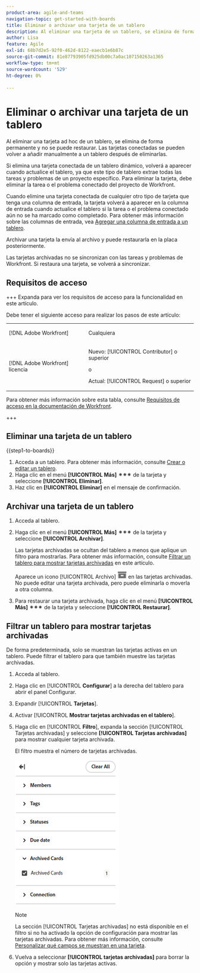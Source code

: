 ```yaml
---
product-area: agile-and-teams
navigation-topic: get-started-with-boards
title: Eliminar o archivar una tarjeta de un tablero
description: Al eliminar una tarjeta de un tablero, se elimina de forma permanente y no se puede restaurar. Archivar una tarjeta la envía al archivo y puede restaurarla en la placa posteriormente.
author: Lisa
feature: Agile
exl-id: 68b7d2e5-92f0-462d-8122-eaecb1e6b87c
source-git-commit: 81e87793905fd925db00c7a0ac107150263a1365
workflow-type: tm+mt
source-wordcount: '529'
ht-degree: 0%

---
```


# Eliminar o archivar una tarjeta de un tablero

Al eliminar una tarjeta ad hoc de un tablero, se elimina de forma permanente y no se puede restaurar. Las tarjetas conectadas se pueden volver a añadir manualmente a un tablero después de eliminarlas.

Si elimina una tarjeta conectada de un tablero dinámico, volverá a aparecer cuando actualice el tablero, ya que este tipo de tablero extrae todas las tareas y problemas de un proyecto específico. Para eliminar la tarjeta, debe eliminar la tarea o el problema conectado del proyecto de Workfront.

Cuando elimine una tarjeta conectada de cualquier otro tipo de tarjeta que tenga una columna de entrada, la tarjeta volverá a aparecer en la columna de entrada cuando actualice el tablero si la tarea o el problema conectado aún no se ha marcado como completado. Para obtener más información sobre las columnas de entrada, vea [Agregar una columna de entrada a un tablero](/help/quicksilver/agile/use-boards-agile-planning-tools/add-intake-column-to-board.md).

Archivar una tarjeta la envía al archivo y puede restaurarla en la placa posteriormente.

Las tarjetas archivadas no se sincronizan con las tareas y problemas de Workfront. Si restaura una tarjeta, se volverá a sincronizar.

## Requisitos de acceso

+++ Expanda para ver los requisitos de acceso para la funcionalidad en este artículo.

Debe tener el siguiente acceso para realizar los pasos de este artículo:

<table style="table-layout:auto"> 
 <col> 
 <col> 
 <tbody> 
  <tr> 
   <td role="rowheader">[!DNL Adobe Workfront]</td> 
   <td> <p>Cualquiera</p> </td> 
  </tr> 
  <tr> 
   <td role="rowheader">[!DNL Adobe Workfront] licencia</td> 
   <td> 
   <p>Nuevo: [!UICONTROL Contributor] o superior</p> 
   <p>o</p>
   <p>Actual: [!UICONTROL Request] o superior</p>
   </td> 
  </tr> 
 </tbody> 
</table>

Para obtener más información sobre esta tabla, consulte [Requisitos de acceso en la documentación de Workfront](/help/quicksilver/administration-and-setup/add-users/access-levels-and-object-permissions/access-level-requirements-in-documentation.md).

+++

## Eliminar una tarjeta de un tablero

{{step1-to-boards}}

1. Acceda a un tablero. Para obtener más información, consulte [Crear o editar un tablero](../../agile/get-started-with-boards/create-edit-board.md).
1. Haga clic en el menú **[!UICONTROL Más]** ![Más &#x200B;](assets/more-icon-spectrum.png) de la tarjeta y seleccione **[!UICONTROL Eliminar]**.
1. Haz clic en **[!UICONTROL Eliminar]** en el mensaje de confirmación.

## Archivar una tarjeta de un tablero

1. Acceda al tablero.
1. Haga clic en el menú **[!UICONTROL Más]** ![Más &#x200B;](assets/more-icon-spectrum.png) de la tarjeta y seleccione **[!UICONTROL Archivar]**.

   Las tarjetas archivadas se ocultan del tablero a menos que aplique un filtro para mostrarlas. Para obtener más información, consulte [Filtrar un tablero para mostrar tarjetas archivadas](#filter-a-board-to-show-archived-cards) en este artículo.

   Aparece un icono [!UICONTROL Archivo] ![Archivo](assets/archive-icon-spectrum-25x20.png) en las tarjetas archivadas. No puede editar una tarjeta archivada, pero puede eliminarla o moverla a otra columna.

1. Para restaurar una tarjeta archivada, haga clic en el menú **[!UICONTROL Más]** ![Menú más](assets/more-icon-spectrum.png) de la tarjeta y seleccione **[!UICONTROL Restaurar]**.

## Filtrar un tablero para mostrar tarjetas archivadas

De forma predeterminada, solo se muestran las tarjetas activas en un tablero. Puede filtrar el tablero para que también muestre las tarjetas archivadas.

1. Acceda al tablero.
1. Haga clic en [!UICONTROL **Configurar**] a la derecha del tablero para abrir el panel Configurar.
1. Expandir [!UICONTROL **Tarjetas**].
1. Activar [!UICONTROL **Mostrar tarjetas archivadas en el tablero**].
1. Haga clic en [!UICONTROL **Filtro**], expanda la sección [!UICONTROL Tarjetas archivadas] y seleccione **[!UICONTROL Tarjetas archivadas]** para mostrar cualquier tarjeta archivada.

   El filtro muestra el número de tarjetas archivadas.

   ![Filtrar tarjetas archivadas](assets/filter-by-archived-cards.png)

   >[!NOTE]
   >
   >La sección [!UICONTROL Tarjetas archivadas] no está disponible en el filtro si no ha activado la opción de configuración para mostrar las tarjetas archivadas. Para obtener más información, consulte [Personalizar qué campos se muestran en una tarjeta](/help/quicksilver/agile/get-started-with-boards/customize-fields-on-card.md).

1. Vuelva a seleccionar **[!UICONTROL tarjetas archivadas]** para borrar la opción y mostrar solo las tarjetas activas.
